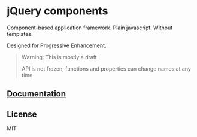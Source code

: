 # jQuery components

Component-based application framework. Plain javascript. Without templates.

Designed for Progressive Enhancement.

> Warning: This is mostly a draft
>
> API is not frozen, functions and properties can change names at any time

## [Documentation](http://olamedia.github.io/jquery-components/)


## License
MIT
